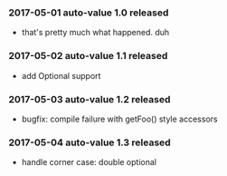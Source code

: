 ### 2017-05-01 auto-value 1.0 released

* that's pretty much what happened. duh

### 2017-05-02 auto-value 1.1 released

* add Optional support

### 2017-05-03 auto-value 1.2 released

* bugfix: compile failure with getFoo() style accessors

### 2017-05-04 auto-value 1.3 released

* handle corner case: double optional
